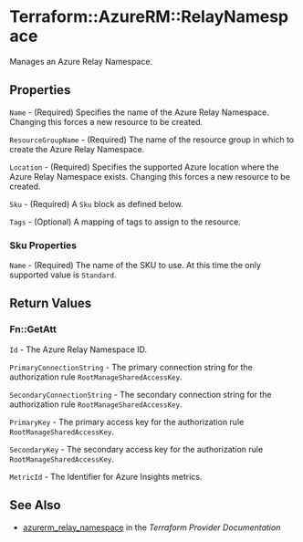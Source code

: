 # Terraform::AzureRM::RelayNamespace

Manages an Azure Relay Namespace.

## Properties

`Name` - (Required) Specifies the name of the Azure Relay Namespace. Changing this forces a new resource to be created.

`ResourceGroupName` - (Required) The name of the resource group in which to create the Azure Relay Namespace.

`Location` - (Required) Specifies the supported Azure location where the Azure Relay Namespace exists. Changing this forces a new resource to be created.

`Sku` - (Required) A `Sku` block as defined below.

`Tags` - (Optional) A mapping of tags to assign to the resource.

### Sku Properties

`Name` - (Required) The name of the SKU to use. At this time the only supported value is `Standard`.


## Return Values

### Fn::GetAtt

`Id` - The Azure Relay Namespace ID.

`PrimaryConnectionString` - The primary connection string for the authorization rule `RootManageSharedAccessKey`.

`SecondaryConnectionString` - The secondary connection string for the authorization rule `RootManageSharedAccessKey`.

`PrimaryKey` - The primary access key for the authorization rule `RootManageSharedAccessKey`.

`SecondaryKey` - The secondary access key for the authorization rule `RootManageSharedAccessKey`.

`MetricId` - The Identifier for Azure Insights metrics.

## See Also

* [azurerm_relay_namespace](https://www.terraform.io/docs/providers/azurerm/r/relay_namespace.html) in the _Terraform Provider Documentation_